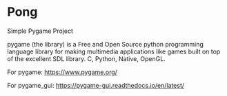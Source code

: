 # Pong
Simple Pygame Project

pygame (the library) is a Free and Open Source python programming language library for making multimedia applications like games built on top of the excellent SDL library. C, Python, Native, OpenGL.

For pygame:
https://www.pygame.org/

For pygame_gui:
https://pygame-gui.readthedocs.io/en/latest/
